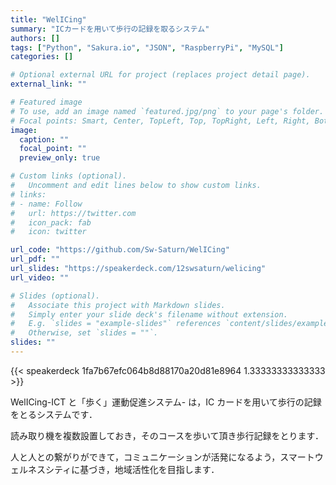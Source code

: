 ```yaml
---
title: "WelICing"
summary: "ICカードを用いて歩行の記録を取るシステム"
authors: []
tags: ["Python", "Sakura.io", "JSON", "RaspberryPi", "MySQL"]
categories: []

# Optional external URL for project (replaces project detail page).
external_link: ""

# Featured image
# To use, add an image named `featured.jpg/png` to your page's folder.
# Focal points: Smart, Center, TopLeft, Top, TopRight, Left, Right, BottomLeft, Bottom, BottomRight.
image:
  caption: ""
  focal_point: ""
  preview_only: true

# Custom links (optional).
#   Uncomment and edit lines below to show custom links.
# links:
# - name: Follow
#   url: https://twitter.com
#   icon_pack: fab
#   icon: twitter

url_code: "https://github.com/Sw-Saturn/WelICing"
url_pdf: ""
url_slides: "https://speakerdeck.com/12swsaturn/welicing"
url_video: ""

# Slides (optional).
#   Associate this project with Markdown slides.
#   Simply enter your slide deck's filename without extension.
#   E.g. `slides = "example-slides"` references `content/slides/example-slides.md`.
#   Otherwise, set `slides = ""`.
slides: ""
---
```


{{< speakerdeck 1fa7b67efc064b8d88170a20d81e8964 1.33333333333333 >}}

WelICing-ICT と「歩く」運動促進システム- は，IC カードを用いて歩行の記録をとるシステムです．

読み取り機を複数設置しておき，そのコースを歩いて頂き歩行記録をとります．

人と人との繋がりができて，コミュニケーションが活発になるよう，スマートウェルネスシティに基づき，地域活性化を目指します．
